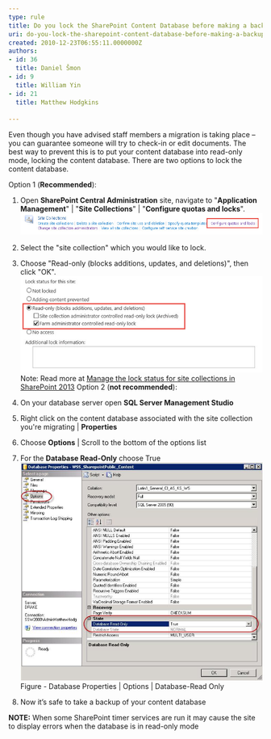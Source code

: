 ```yaml
---
type: rule
title: Do you lock the SharePoint Content Database before making a backup?
uri: do-you-lock-the-sharepoint-content-database-before-making-a-backup
created: 2010-12-23T06:55:11.0000000Z
authors:
- id: 36
  title: Daniel Šmon
- id: 9
  title: William Yin
- id: 21
  title: Matthew Hodgkins

---
```


Even though you have advised staff members a migration is taking place – you can guarantee someone will try to check-in or edit documents. The best way to prevent this is to put your content database into read-only mode, locking the content database. 
There are two options to lock the content database.

Option 1 (**Recommended**):

1.  Open **SharePoint Central Administration** site, navigate to "**Application Management**" | "**Site Collections**" | "**Configure quotas and locks**".
![](quotas-and-locks.jpg)
2. Select the "site collection" which you would like to lock.

3. Choose "Read-only (blocks additions, updates, and deletions)", then click "OK".
![](read-only-status.jpg)Note: Read more at [Manage the lock status for site collections in SharePoint 2013](https://technet.microsoft.com/en-us/library/cc263238%28v=office.15%29.aspx?f=255&MSPPError=-2147217396)
Option 2 (**not recommended**):

1.    On your database server open     **SQL Server Management Studio**

2.    Right click on the content database associated with the site collection you're migrating | **Properties**

3.    Choose     **Options** | Scroll to the bottom of the options list

4.    For the     **Database Read-Only** choose True
![](LocLSQLDB.jpg)Figure - Database Properties | Options | Database-Read Only
5.    Now it’s safe to take a backup of your content database

**NOTE:**  When some SharePoint timer services are run it may cause the site to display errors when the database is in read-only mode
